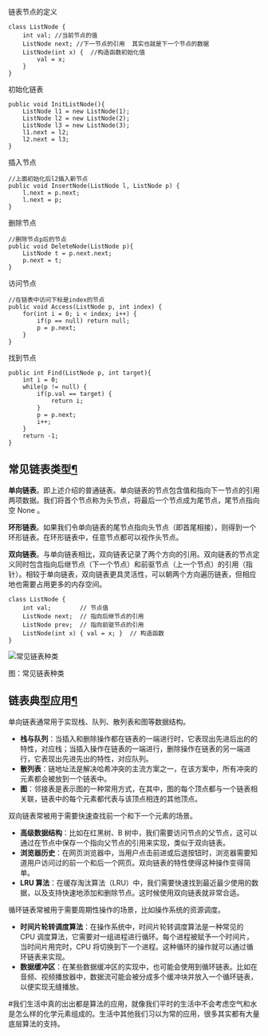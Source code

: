 链表节点的定义
```
class ListNode {
	int val; //当前节点的值
	ListNode next; //下一节点的引用  其实也就是下一个节点的数据
	ListNode(int x) {  //构造函数初始化值
		val = x;
	}
}
```
初始化链表
```
public void InitListNode(){
	ListNode l1 = new ListNode(1);
	ListNode l2 = new ListNode(2);
	ListNode l3 = new ListNode(3);
	l1.next = l2;
	l2.next = l3;
}

```
插入节点
```
//上面初始化后l2插入新节点
public void InsertNode(ListNode l, ListNode p) {
	l.next = p.next;
	l.next = p;
}

```
删除节点
```
//删除节点p后的节点
public void DeleteNode(ListNode p){
	ListNode t = p.next.next;
	p.next = t;
}
```
访问节点
```
//在链表中访问下标是index的节点
public void Access(ListNode p, int index) {
	for(int i = 0; i < index; i++) {
		if(p == null) return null;
		p = p.next;
	}
}
```
找到节点
```
public int Find(ListNode p, int target){
	int i = 0;
	while(p != null) {
		if(p.val == target) {
			return i;
		}
		p = p.next;
		i++;
	}
	return -1;
}
```
## 常见链表类型[¶](https://www.hello-algo.com/chapter_array_and_linkedlist/linked_list/#423 "Permanent link")

**单向链表**。即上述介绍的普通链表。单向链表的节点包含值和指向下一节点的引用两项数据。我们将首个节点称为头节点，将最后一个节点成为尾节点，尾节点指向空 None 。

**环形链表**。如果我们令单向链表的尾节点指向头节点（即首尾相接），则得到一个环形链表。在环形链表中，任意节点都可以视作头节点。

**双向链表**。与单向链表相比，双向链表记录了两个方向的引用。双向链表的节点定义同时包含指向后继节点（下一个节点）和前驱节点（上一个节点）的引用（指针）。相较于单向链表，双向链表更具灵活性，可以朝两个方向遍历链表，但相应地也需要占用更多的内存空间。

```
class ListNode {  
    int val;        // 节点值  
    ListNode next;  // 指向后继节点的引用  
    ListNode prev;  // 指向前驱节点的引用  
    ListNode(int x) { val = x; }  // 构造函数  
}
```

![常见链表种类](https://www.hello-algo.com/chapter_array_and_linkedlist/linked_list.assets/linkedlist_common_types.png)

图：常见链表种类

## 链表典型应用[¶](https://www.hello-algo.com/chapter_array_and_linkedlist/linked_list/#424 "Permanent link")

单向链表通常用于实现栈、队列、散列表和图等数据结构。

- **栈与队列**：当插入和删除操作都在链表的一端进行时，它表现出先进后出的的特性，对应栈；当插入操作在链表的一端进行，删除操作在链表的另一端进行，它表现出先进先出的特性，对应队列。
- **散列表**：链地址法是解决哈希冲突的主流方案之一，在该方案中，所有冲突的元素都会被放到一个链表中。
- **图**：邻接表是表示图的一种常用方式，在其中，图的每个顶点都与一个链表相关联，链表中的每个元素都代表与该顶点相连的其他顶点。

双向链表常被用于需要快速查找前一个和下一个元素的场景。

- **高级数据结构**：比如在红黑树、B 树中，我们需要访问节点的父节点，这可以通过在节点中保存一个指向父节点的引用来实现，类似于双向链表。
- **浏览器历史**：在网页浏览器中，当用户点击前进或后退按钮时，浏览器需要知道用户访问过的前一个和后一个网页。双向链表的特性使得这种操作变得简单。
- **LRU 算法**：在缓存淘汰算法（LRU）中，我们需要快速找到最近最少使用的数据，以及支持快速地添加和删除节点。这时候使用双向链表就非常合适。

循环链表常被用于需要周期性操作的场景，比如操作系统的资源调度。

- **时间片轮转调度算法**：在操作系统中，时间片轮转调度算法是一种常见的 CPU 调度算法，它需要对一组进程进行循环。每个进程被赋予一个时间片，当时间片用完时，CPU 将切换到下一个进程。这种循环的操作就可以通过循环链表来实现。
- **数据缓冲区**：在某些数据缓冲区的实现中，也可能会使用到循环链表。比如在音频、视频播放器中，数据流可能会被分成多个缓冲块并放入一个循环链表，以便实现无缝播放。

#我们生活中真的出出都是算法的应用，就像我们平时的生活中不会考虑空气和水是怎么样的化学元素组成的。生活中其他我们习以为常的应用，很多其实都有大量底层算法的支持。
